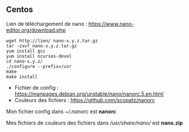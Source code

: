 ## Centos

Lien de téléchargement de nano : https://www.nano-editor.org/download.php

``` 
wget http://lien/ nano-x.y.z.tar.gz 
tar -zxvf nano-x.y.z.tar.gz
yum install gcc
yum install ncurses-devel
cd nano-x.y.z/
./configure --prefix=/usr
make
make install
``` 

- Fichier de config : https://manpages.debian.org/unstable/nano/nanorc.5.en.html 
- Couleurs des fichiers : https://github.com/scopatz/nanorc 

Mon fichier config dans <i>~/.nanorc</i> est **nanorc**
 
Mes fichiers de couleurs des fichiers dans <i>/usr/share/nano/</i> est **nano.zip**
 
